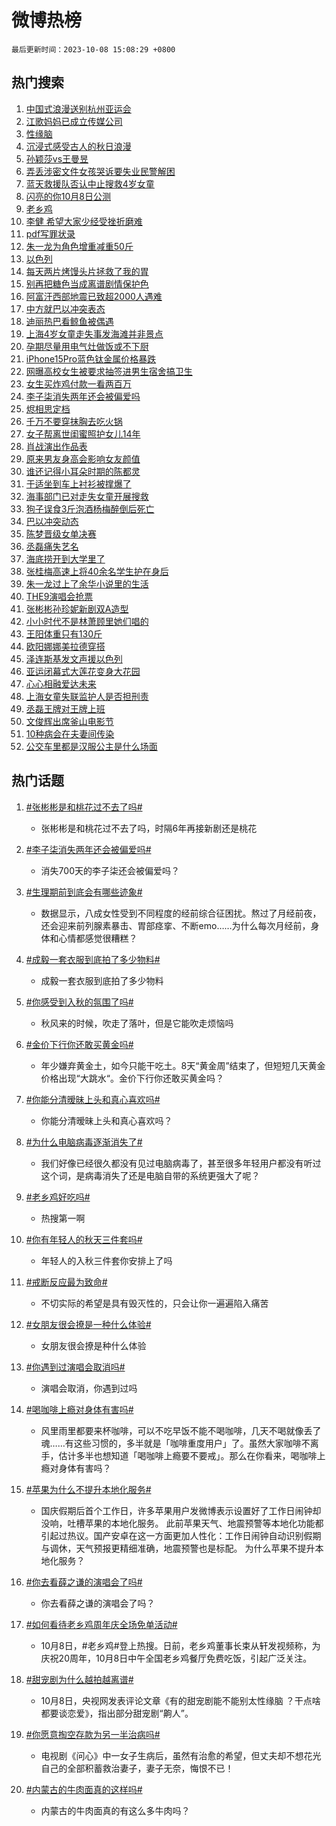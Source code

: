 # 微博热榜

`最后更新时间：2023-10-08 15:08:29 +0800`

## 热门搜索

1. [中国式浪漫送别杭州亚运会](https://m.weibo.cn/search?containerid=100103type%3D1%26t%3D10%26q%3D%23%E4%B8%AD%E5%9B%BD%E5%BC%8F%E6%B5%AA%E6%BC%AB%E9%80%81%E5%88%AB%E6%9D%AD%E5%B7%9E%E4%BA%9A%E8%BF%90%E4%BC%9A%23&stream_entry_id=51&isnewpage=1&extparam=seat%3D1%26stream_entry_id%3D51%26pos%3D0%26c_type%3D51%26q%3D%2523%25E4%25B8%25AD%25E5%259B%25BD%25E5%25BC%258F%25E6%25B5%25AA%25E6%25BC%25AB%25E9%2580%2581%25E5%2588%25AB%25E6%259D%25AD%25E5%25B7%259E%25E4%25BA%259A%25E8%25BF%2590%25E4%25BC%259A%2523%26dgr%3D0%26cate%3D10103%26filter_type%3Drealtimehot%26display_time%3D1696748908%26pre_seqid%3D169674890805802721147)
1. [江歌妈妈已成立传媒公司](https://m.weibo.cn/search?containerid=100103type%3D1%26t%3D10%26q%3D%23%E6%B1%9F%E6%AD%8C%E5%A6%88%E5%A6%88%E5%B7%B2%E6%88%90%E7%AB%8B%E4%BC%A0%E5%AA%92%E5%85%AC%E5%8F%B8%23&stream_entry_id=31&isnewpage=1&extparam=seat%3D1%26stream_entry_id%3D31%26pos%3D0%26c_type%3D31%26flag%3D2%26cate%3D5001%26dgr%3D0%26realpos%3D1%26filter_type%3Drealtimehot%26band_rank%3D1%26q%3D%2523%25E6%25B1%259F%25E6%25AD%258C%25E5%25A6%2588%25E5%25A6%2588%25E5%25B7%25B2%25E6%2588%2590%25E7%25AB%258B%25E4%25BC%25A0%25E5%25AA%2592%25E5%2585%25AC%25E5%258F%25B8%2523%26lcate%3D5001%26display_time%3D1696748908%26pre_seqid%3D169674890805802721147)
1. [性缘脑](https://m.weibo.cn/search?containerid=100103type%3D1%26t%3D10%26q%3D%E6%80%A7%E7%BC%98%E8%84%91&stream_entry_id=31&isnewpage=1&extparam=seat%3D1%26stream_entry_id%3D31%26pos%3D1%26c_type%3D31%26flag%3D2%26cate%3D5001%26dgr%3D0%26realpos%3D2%26filter_type%3Drealtimehot%26band_rank%3D2%26q%3D%25E6%2580%25A7%25E7%25BC%2598%25E8%2584%2591%26lcate%3D5001%26display_time%3D1696748908%26pre_seqid%3D169674890805802721147)
1. [沉浸式感受古人的秋日浪漫](https://m.weibo.cn/search?containerid=100103type%3D1%26t%3D10%26q%3D%23%E6%B2%89%E6%B5%B8%E5%BC%8F%E6%84%9F%E5%8F%97%E5%8F%A4%E4%BA%BA%E7%9A%84%E7%A7%8B%E6%97%A5%E6%B5%AA%E6%BC%AB%23&stream_entry_id=31&isnewpage=1&extparam=seat%3D1%26stream_entry_id%3D31%26pos%3D2%26c_type%3D31%26flag%3D0%26cate%3D5001%26dgr%3D0%26realpos%3D3%26filter_type%3Drealtimehot%26band_rank%3D3%26q%3D%2523%25E6%25B2%2589%25E6%25B5%25B8%25E5%25BC%258F%25E6%2584%259F%25E5%258F%2597%25E5%258F%25A4%25E4%25BA%25BA%25E7%259A%2584%25E7%25A7%258B%25E6%2597%25A5%25E6%25B5%25AA%25E6%25BC%25AB%2523%26lcate%3D5001%26display_time%3D1696748908%26pre_seqid%3D169674890805802721147)
1. [孙颖莎vs王曼昱](https://m.weibo.cn/search?containerid=100103type%3D1%26t%3D10%26q%3D%E5%AD%99%E9%A2%96%E8%8E%8Evs%E7%8E%8B%E6%9B%BC%E6%98%B1&stream_entry_id=31&isnewpage=1&extparam=seat%3D1%26stream_entry_id%3D31%26pos%3D3%26c_type%3D31%26flag%3D1%26cate%3D5001%26dgr%3D0%26realpos%3D4%26filter_type%3Drealtimehot%26band_rank%3D4%26q%3D%25E5%25AD%2599%25E9%25A2%2596%25E8%258E%258Evs%25E7%258E%258B%25E6%259B%25BC%25E6%2598%25B1%26lcate%3D5001%26display_time%3D1696748908%26pre_seqid%3D169674890805802721147)
1. [弄丢涉密文件女孩哭诉要失业民警解困](https://m.weibo.cn/search?containerid=100103type%3D1%26t%3D10%26q%3D%23%E5%BC%84%E4%B8%A2%E6%B6%89%E5%AF%86%E6%96%87%E4%BB%B6%E5%A5%B3%E5%AD%A9%E5%93%AD%E8%AF%89%E8%A6%81%E5%A4%B1%E4%B8%9A%E6%B0%91%E8%AD%A6%E8%A7%A3%E5%9B%B0%23&stream_entry_id=31&isnewpage=1&extparam=seat%3D1%26stream_entry_id%3D31%26pos%3D4%26c_type%3D31%26flag%3D32768%26cate%3D5001%26dgr%3D0%26realpos%3D5%26filter_type%3Drealtimehot%26band_rank%3D5%26q%3D%2523%25E5%25BC%2584%25E4%25B8%25A2%25E6%25B6%2589%25E5%25AF%2586%25E6%2596%2587%25E4%25BB%25B6%25E5%25A5%25B3%25E5%25AD%25A9%25E5%2593%25AD%25E8%25AF%2589%25E8%25A6%2581%25E5%25A4%25B1%25E4%25B8%259A%25E6%25B0%2591%25E8%25AD%25A6%25E8%25A7%25A3%25E5%259B%25B0%2523%26lcate%3D5001%26display_time%3D1696748908%26pre_seqid%3D169674890805802721147)
1. [蓝天救援队否认中止搜救4岁女童](https://m.weibo.cn/search?containerid=100103type%3D1%26t%3D10%26q%3D%23%E8%93%9D%E5%A4%A9%E6%95%91%E6%8F%B4%E9%98%9F%E5%90%A6%E8%AE%A4%E4%B8%AD%E6%AD%A2%E6%90%9C%E6%95%914%E5%B2%81%E5%A5%B3%E7%AB%A5%23&stream_entry_id=31&isnewpage=1&extparam=seat%3D1%26stream_entry_id%3D31%26pos%3D5%26c_type%3D31%26flag%3D2%26cate%3D5001%26dgr%3D0%26realpos%3D6%26filter_type%3Drealtimehot%26band_rank%3D6%26q%3D%2523%25E8%2593%259D%25E5%25A4%25A9%25E6%2595%2591%25E6%258F%25B4%25E9%2598%259F%25E5%2590%25A6%25E8%25AE%25A4%25E4%25B8%25AD%25E6%25AD%25A2%25E6%2590%259C%25E6%2595%25914%25E5%25B2%2581%25E5%25A5%25B3%25E7%25AB%25A5%2523%26lcate%3D5001%26display_time%3D1696748908%26pre_seqid%3D169674890805802721147)
1. [闪亮的你10月8日公测](https://m.weibo.cn/search?containerid=100103type%3D1%26t%3D10%26q%3D%23%E9%97%AA%E4%BA%AE%E7%9A%84%E4%BD%A010%E6%9C%888%E6%97%A5%E5%85%AC%E6%B5%8B%23&stream_entry_id=31&isnewpage=1&extparam=seat%3D1%26stream_entry_id%3D31%26pos%3D6%26c_type%3D31%26band_rank%3D7%26cate%3D5001%26dgr%3D0%26filter_type%3Drealtimehot%26adid%3D206388%26is_ad_pos%3D1%26q%3D%2523%25E9%2597%25AA%25E4%25BA%25AE%25E7%259A%2584%25E4%25BD%25A010%25E6%259C%25888%25E6%2597%25A5%25E5%2585%25AC%25E6%25B5%258B%2523%26topic_ad%3D1%26lcate%3D5001%26display_time%3D1696748908%26pre_seqid%3D169674890805802721147)
1. [老乡鸡](https://m.weibo.cn/search?containerid=100103type%3D1%26t%3D10%26q%3D%23%E8%80%81%E4%B9%A1%E9%B8%A1%23&stream_entry_id=31&isnewpage=1&extparam=seat%3D1%26stream_entry_id%3D31%26pos%3D7%26c_type%3D31%26flag%3D16%26cate%3D5001%26dgr%3D0%26realpos%3D7%26filter_type%3Drealtimehot%26band_rank%3D7%26q%3D%2523%25E8%2580%2581%25E4%25B9%25A1%25E9%25B8%25A1%2523%26lcate%3D5001%26display_time%3D1696748908%26pre_seqid%3D169674890805802721147)
1. [李健 希望大家少经受挫折磨难](https://m.weibo.cn/search?containerid=100103type%3D1%26t%3D10%26q%3D%E6%9D%8E%E5%81%A5+%E5%B8%8C%E6%9C%9B%E5%A4%A7%E5%AE%B6%E5%B0%91%E7%BB%8F%E5%8F%97%E6%8C%AB%E6%8A%98%E7%A3%A8%E9%9A%BE&stream_entry_id=31&isnewpage=1&extparam=seat%3D1%26stream_entry_id%3D31%26pos%3D8%26c_type%3D31%26flag%3D1%26cate%3D5001%26dgr%3D0%26realpos%3D8%26filter_type%3Drealtimehot%26band_rank%3D8%26q%3D%25E6%259D%258E%25E5%2581%25A5%2520%25E5%25B8%258C%25E6%259C%259B%25E5%25A4%25A7%25E5%25AE%25B6%25E5%25B0%2591%25E7%25BB%258F%25E5%258F%2597%25E6%258C%25AB%25E6%258A%2598%25E7%25A3%25A8%25E9%259A%25BE%26lcate%3D5001%26display_time%3D1696748908%26pre_seqid%3D169674890805802721147)
1. [pdf写罪状录](https://m.weibo.cn/search?containerid=100103type%3D1%26t%3D10%26q%3Dpdf%E5%86%99%E7%BD%AA%E7%8A%B6%E5%BD%95&stream_entry_id=31&isnewpage=1&extparam=seat%3D1%26stream_entry_id%3D31%26pos%3D9%26c_type%3D31%26flag%3D1%26cate%3D5001%26dgr%3D0%26realpos%3D9%26filter_type%3Drealtimehot%26band_rank%3D9%26q%3Dpdf%25E5%2586%2599%25E7%25BD%25AA%25E7%258A%25B6%25E5%25BD%2595%26lcate%3D5001%26display_time%3D1696748908%26pre_seqid%3D169674890805802721147)
1. [朱一龙为角色增重减重50斤](https://m.weibo.cn/search?containerid=100103type%3D1%26t%3D10%26q%3D%23%E6%9C%B1%E4%B8%80%E9%BE%99%E4%B8%BA%E8%A7%92%E8%89%B2%E5%A2%9E%E9%87%8D%E5%87%8F%E9%87%8D50%E6%96%A4%23&stream_entry_id=31&isnewpage=1&extparam=seat%3D1%26stream_entry_id%3D31%26pos%3D10%26c_type%3D31%26flag%3D16%26cate%3D5001%26dgr%3D0%26realpos%3D10%26filter_type%3Drealtimehot%26band_rank%3D10%26q%3D%2523%25E6%259C%25B1%25E4%25B8%2580%25E9%25BE%2599%25E4%25B8%25BA%25E8%25A7%2592%25E8%2589%25B2%25E5%25A2%259E%25E9%2587%258D%25E5%2587%258F%25E9%2587%258D50%25E6%2596%25A4%2523%26lcate%3D5001%26display_time%3D1696748908%26pre_seqid%3D169674890805802721147)
1. [以色列](https://m.weibo.cn/search?containerid=100103type%3D1%26t%3D10%26q%3D%E4%BB%A5%E8%89%B2%E5%88%97&stream_entry_id=31&isnewpage=1&extparam=seat%3D1%26stream_entry_id%3D31%26pos%3D11%26c_type%3D31%26flag%3D0%26cate%3D5001%26dgr%3D0%26realpos%3D11%26filter_type%3Drealtimehot%26band_rank%3D11%26q%3D%25E4%25BB%25A5%25E8%2589%25B2%25E5%2588%2597%26lcate%3D5001%26display_time%3D1696748908%26pre_seqid%3D169674890805802721147)
1. [每天两片烤馒头片拯救了我的胃](https://m.weibo.cn/search?containerid=100103type%3D1%26t%3D10%26q%3D%23%E6%AF%8F%E5%A4%A9%E4%B8%A4%E7%89%87%E7%83%A4%E9%A6%92%E5%A4%B4%E7%89%87%E6%8B%AF%E6%95%91%E4%BA%86%E6%88%91%E7%9A%84%E8%83%83%23&stream_entry_id=31&isnewpage=1&extparam=seat%3D1%26stream_entry_id%3D31%26pos%3D12%26c_type%3D31%26flag%3D1%26cate%3D5001%26dgr%3D0%26realpos%3D12%26filter_type%3Drealtimehot%26band_rank%3D12%26q%3D%2523%25E6%25AF%258F%25E5%25A4%25A9%25E4%25B8%25A4%25E7%2589%2587%25E7%2583%25A4%25E9%25A6%2592%25E5%25A4%25B4%25E7%2589%2587%25E6%258B%25AF%25E6%2595%2591%25E4%25BA%2586%25E6%2588%2591%25E7%259A%2584%25E8%2583%2583%2523%26lcate%3D5001%26display_time%3D1696748908%26pre_seqid%3D169674890805802721147)
1. [别再把糖色当成离谱剧情保护色](https://m.weibo.cn/search?containerid=100103type%3D1%26t%3D10%26q%3D%23%E5%88%AB%E5%86%8D%E6%8A%8A%E7%B3%96%E8%89%B2%E5%BD%93%E6%88%90%E7%A6%BB%E8%B0%B1%E5%89%A7%E6%83%85%E4%BF%9D%E6%8A%A4%E8%89%B2%23&stream_entry_id=31&isnewpage=1&extparam=seat%3D1%26stream_entry_id%3D31%26pos%3D13%26c_type%3D31%26flag%3D2%26cate%3D5001%26dgr%3D0%26realpos%3D13%26filter_type%3Drealtimehot%26band_rank%3D13%26q%3D%2523%25E5%2588%25AB%25E5%2586%258D%25E6%258A%258A%25E7%25B3%2596%25E8%2589%25B2%25E5%25BD%2593%25E6%2588%2590%25E7%25A6%25BB%25E8%25B0%25B1%25E5%2589%25A7%25E6%2583%2585%25E4%25BF%259D%25E6%258A%25A4%25E8%2589%25B2%2523%26lcate%3D5001%26display_time%3D1696748908%26pre_seqid%3D169674890805802721147)
1. [阿富汗西部地震已致超2000人遇难](https://m.weibo.cn/search?containerid=100103type%3D1%26t%3D10%26q%3D%23%E9%98%BF%E5%AF%8C%E6%B1%97%E8%A5%BF%E9%83%A8%E5%9C%B0%E9%9C%87%E5%B7%B2%E8%87%B4%E8%B6%852000%E4%BA%BA%E9%81%87%E9%9A%BE%23&stream_entry_id=31&isnewpage=1&extparam=seat%3D1%26stream_entry_id%3D31%26pos%3D14%26c_type%3D31%26flag%3D1%26cate%3D5001%26dgr%3D0%26realpos%3D14%26filter_type%3Drealtimehot%26band_rank%3D14%26q%3D%2523%25E9%2598%25BF%25E5%25AF%258C%25E6%25B1%2597%25E8%25A5%25BF%25E9%2583%25A8%25E5%259C%25B0%25E9%259C%2587%25E5%25B7%25B2%25E8%2587%25B4%25E8%25B6%25852000%25E4%25BA%25BA%25E9%2581%2587%25E9%259A%25BE%2523%26lcate%3D5001%26display_time%3D1696748908%26pre_seqid%3D169674890805802721147)
1. [中方就巴以冲突表态](https://m.weibo.cn/search?containerid=100103type%3D1%26t%3D10%26q%3D%23%E4%B8%AD%E6%96%B9%E5%B0%B1%E5%B7%B4%E4%BB%A5%E5%86%B2%E7%AA%81%E8%A1%A8%E6%80%81%23&stream_entry_id=31&isnewpage=1&extparam=seat%3D1%26stream_entry_id%3D31%26pos%3D15%26c_type%3D31%26flag%3D0%26cate%3D5001%26dgr%3D0%26realpos%3D15%26filter_type%3Drealtimehot%26band_rank%3D15%26q%3D%2523%25E4%25B8%25AD%25E6%2596%25B9%25E5%25B0%25B1%25E5%25B7%25B4%25E4%25BB%25A5%25E5%2586%25B2%25E7%25AA%2581%25E8%25A1%25A8%25E6%2580%2581%2523%26lcate%3D5001%26display_time%3D1696748908%26pre_seqid%3D169674890805802721147)
1. [迪丽热巴看鲸鱼被偶遇](https://m.weibo.cn/search?containerid=100103type%3D1%26t%3D10%26q%3D%23%E8%BF%AA%E4%B8%BD%E7%83%AD%E5%B7%B4%E7%9C%8B%E9%B2%B8%E9%B1%BC%E8%A2%AB%E5%81%B6%E9%81%87%23&stream_entry_id=31&isnewpage=1&extparam=seat%3D1%26stream_entry_id%3D31%26pos%3D16%26c_type%3D31%26flag%3D1%26cate%3D5001%26dgr%3D0%26realpos%3D16%26filter_type%3Drealtimehot%26band_rank%3D16%26q%3D%2523%25E8%25BF%25AA%25E4%25B8%25BD%25E7%2583%25AD%25E5%25B7%25B4%25E7%259C%258B%25E9%25B2%25B8%25E9%25B1%25BC%25E8%25A2%25AB%25E5%2581%25B6%25E9%2581%2587%2523%26lcate%3D5001%26display_time%3D1696748908%26pre_seqid%3D169674890805802721147)
1. [上海4岁女童走失事发海滩并非景点](https://m.weibo.cn/search?containerid=100103type%3D1%26t%3D10%26q%3D%23%E4%B8%8A%E6%B5%B74%E5%B2%81%E5%A5%B3%E7%AB%A5%E8%B5%B0%E5%A4%B1%E4%BA%8B%E5%8F%91%E6%B5%B7%E6%BB%A9%E5%B9%B6%E9%9D%9E%E6%99%AF%E7%82%B9%23&stream_entry_id=31&isnewpage=1&extparam=seat%3D1%26stream_entry_id%3D31%26pos%3D17%26c_type%3D31%26flag%3D1%26cate%3D5001%26dgr%3D0%26realpos%3D17%26filter_type%3Drealtimehot%26band_rank%3D17%26q%3D%2523%25E4%25B8%258A%25E6%25B5%25B74%25E5%25B2%2581%25E5%25A5%25B3%25E7%25AB%25A5%25E8%25B5%25B0%25E5%25A4%25B1%25E4%25BA%258B%25E5%258F%2591%25E6%25B5%25B7%25E6%25BB%25A9%25E5%25B9%25B6%25E9%259D%259E%25E6%2599%25AF%25E7%2582%25B9%2523%26lcate%3D5001%26display_time%3D1696748908%26pre_seqid%3D169674890805802721147)
1. [孕期尽量用电气灶做饭或不下厨](https://m.weibo.cn/search?containerid=100103type%3D1%26t%3D10%26q%3D%23%E5%AD%95%E6%9C%9F%E5%B0%BD%E9%87%8F%E7%94%A8%E7%94%B5%E6%B0%94%E7%81%B6%E5%81%9A%E9%A5%AD%E6%88%96%E4%B8%8D%E4%B8%8B%E5%8E%A8%23&stream_entry_id=31&isnewpage=1&extparam=seat%3D1%26stream_entry_id%3D31%26pos%3D18%26c_type%3D31%26flag%3D0%26cate%3D5001%26dgr%3D0%26realpos%3D18%26filter_type%3Drealtimehot%26band_rank%3D18%26q%3D%2523%25E5%25AD%2595%25E6%259C%259F%25E5%25B0%25BD%25E9%2587%258F%25E7%2594%25A8%25E7%2594%25B5%25E6%25B0%2594%25E7%2581%25B6%25E5%2581%259A%25E9%25A5%25AD%25E6%2588%2596%25E4%25B8%258D%25E4%25B8%258B%25E5%258E%25A8%2523%26lcate%3D5001%26display_time%3D1696748908%26pre_seqid%3D169674890805802721147)
1. [iPhone15Pro蓝色钛金属价格暴跌](https://m.weibo.cn/search?containerid=100103type%3D1%26t%3D10%26q%3D%23iPhone15Pro%E8%93%9D%E8%89%B2%E9%92%9B%E9%87%91%E5%B1%9E%E4%BB%B7%E6%A0%BC%E6%9A%B4%E8%B7%8C%23&stream_entry_id=31&isnewpage=1&extparam=seat%3D1%26stream_entry_id%3D31%26pos%3D19%26c_type%3D31%26flag%3D0%26cate%3D5001%26dgr%3D0%26realpos%3D19%26filter_type%3Drealtimehot%26band_rank%3D19%26q%3D%2523iPhone15Pro%25E8%2593%259D%25E8%2589%25B2%25E9%2592%259B%25E9%2587%2591%25E5%25B1%259E%25E4%25BB%25B7%25E6%25A0%25BC%25E6%259A%25B4%25E8%25B7%258C%2523%26lcate%3D5001%26display_time%3D1696748908%26pre_seqid%3D169674890805802721147)
1. [网曝高校女生被要求抽签进男生宿舍搞卫生](https://m.weibo.cn/search?containerid=100103type%3D1%26t%3D10%26q%3D%23%E7%BD%91%E6%9B%9D%E9%AB%98%E6%A0%A1%E5%A5%B3%E7%94%9F%E8%A2%AB%E8%A6%81%E6%B1%82%E6%8A%BD%E7%AD%BE%E8%BF%9B%E7%94%B7%E7%94%9F%E5%AE%BF%E8%88%8D%E6%90%9E%E5%8D%AB%E7%94%9F%23&stream_entry_id=31&isnewpage=1&extparam=seat%3D1%26stream_entry_id%3D31%26pos%3D20%26c_type%3D31%26flag%3D2%26cate%3D5001%26dgr%3D0%26realpos%3D20%26filter_type%3Drealtimehot%26band_rank%3D20%26q%3D%2523%25E7%25BD%2591%25E6%259B%259D%25E9%25AB%2598%25E6%25A0%25A1%25E5%25A5%25B3%25E7%2594%259F%25E8%25A2%25AB%25E8%25A6%2581%25E6%25B1%2582%25E6%258A%25BD%25E7%25AD%25BE%25E8%25BF%259B%25E7%2594%25B7%25E7%2594%259F%25E5%25AE%25BF%25E8%2588%258D%25E6%2590%259E%25E5%258D%25AB%25E7%2594%259F%2523%26lcate%3D5001%26display_time%3D1696748908%26pre_seqid%3D169674890805802721147)
1. [女生买炸鸡付款一看两百万](https://m.weibo.cn/search?containerid=100103type%3D1%26t%3D10%26q%3D%23%E5%A5%B3%E7%94%9F%E4%B9%B0%E7%82%B8%E9%B8%A1%E4%BB%98%E6%AC%BE%E4%B8%80%E7%9C%8B%E4%B8%A4%E7%99%BE%E4%B8%87%23&stream_entry_id=31&isnewpage=1&extparam=seat%3D1%26stream_entry_id%3D31%26pos%3D21%26c_type%3D31%26flag%3D1%26cate%3D5001%26dgr%3D0%26realpos%3D21%26filter_type%3Drealtimehot%26band_rank%3D21%26q%3D%2523%25E5%25A5%25B3%25E7%2594%259F%25E4%25B9%25B0%25E7%2582%25B8%25E9%25B8%25A1%25E4%25BB%2598%25E6%25AC%25BE%25E4%25B8%2580%25E7%259C%258B%25E4%25B8%25A4%25E7%2599%25BE%25E4%25B8%2587%2523%26lcate%3D5001%26display_time%3D1696748908%26pre_seqid%3D169674890805802721147)
1. [李子柒消失两年还会被偏爱吗](https://m.weibo.cn/search?containerid=100103type%3D1%26t%3D10%26q%3D%23%E6%9D%8E%E5%AD%90%E6%9F%92%E6%B6%88%E5%A4%B1%E4%B8%A4%E5%B9%B4%E8%BF%98%E4%BC%9A%E8%A2%AB%E5%81%8F%E7%88%B1%E5%90%97%23&stream_entry_id=31&isnewpage=1&extparam=seat%3D1%26stream_entry_id%3D31%26pos%3D22%26c_type%3D31%26flag%3D1%26cate%3D5001%26dgr%3D0%26realpos%3D22%26filter_type%3Drealtimehot%26band_rank%3D22%26q%3D%2523%25E6%259D%258E%25E5%25AD%2590%25E6%259F%2592%25E6%25B6%2588%25E5%25A4%25B1%25E4%25B8%25A4%25E5%25B9%25B4%25E8%25BF%2598%25E4%25BC%259A%25E8%25A2%25AB%25E5%2581%258F%25E7%2588%25B1%25E5%2590%2597%2523%26lcate%3D5001%26display_time%3D1696748908%26pre_seqid%3D169674890805802721147)
1. [烬相思定档](https://m.weibo.cn/search?containerid=100103type%3D1%26t%3D10%26q%3D%23%E7%83%AC%E7%9B%B8%E6%80%9D%E5%AE%9A%E6%A1%A3%23&stream_entry_id=31&isnewpage=1&extparam=seat%3D1%26stream_entry_id%3D31%26pos%3D23%26c_type%3D31%26flag%3D0%26cate%3D5001%26dgr%3D0%26realpos%3D23%26filter_type%3Drealtimehot%26band_rank%3D23%26q%3D%2523%25E7%2583%25AC%25E7%259B%25B8%25E6%2580%259D%25E5%25AE%259A%25E6%25A1%25A3%2523%26lcate%3D5001%26display_time%3D1696748908%26pre_seqid%3D169674890805802721147)
1. [千万不要穿抹胸去吃火锅](https://m.weibo.cn/search?containerid=100103type%3D1%26t%3D10%26q%3D%23%E5%8D%83%E4%B8%87%E4%B8%8D%E8%A6%81%E7%A9%BF%E6%8A%B9%E8%83%B8%E5%8E%BB%E5%90%83%E7%81%AB%E9%94%85%23&stream_entry_id=31&isnewpage=1&extparam=seat%3D1%26stream_entry_id%3D31%26pos%3D24%26c_type%3D31%26flag%3D0%26cate%3D5001%26dgr%3D0%26realpos%3D24%26filter_type%3Drealtimehot%26band_rank%3D24%26q%3D%2523%25E5%258D%2583%25E4%25B8%2587%25E4%25B8%258D%25E8%25A6%2581%25E7%25A9%25BF%25E6%258A%25B9%25E8%2583%25B8%25E5%258E%25BB%25E5%2590%2583%25E7%2581%25AB%25E9%2594%2585%2523%26lcate%3D5001%26display_time%3D1696748908%26pre_seqid%3D169674890805802721147)
1. [女子帮离世闺蜜照护女儿14年](https://m.weibo.cn/search?containerid=100103type%3D1%26t%3D10%26q%3D%23%E5%A5%B3%E5%AD%90%E5%B8%AE%E7%A6%BB%E4%B8%96%E9%97%BA%E8%9C%9C%E7%85%A7%E6%8A%A4%E5%A5%B3%E5%84%BF14%E5%B9%B4%23&stream_entry_id=31&isnewpage=1&extparam=seat%3D1%26stream_entry_id%3D31%26pos%3D25%26c_type%3D31%26flag%3D32768%26cate%3D5001%26dgr%3D0%26realpos%3D25%26filter_type%3Drealtimehot%26band_rank%3D25%26q%3D%2523%25E5%25A5%25B3%25E5%25AD%2590%25E5%25B8%25AE%25E7%25A6%25BB%25E4%25B8%2596%25E9%2597%25BA%25E8%259C%259C%25E7%2585%25A7%25E6%258A%25A4%25E5%25A5%25B3%25E5%2584%25BF14%25E5%25B9%25B4%2523%26lcate%3D5001%26display_time%3D1696748908%26pre_seqid%3D169674890805802721147)
1. [肖战演出作品表](https://m.weibo.cn/search?containerid=100103type%3D1%26t%3D10%26q%3D%23%E8%82%96%E6%88%98%E6%BC%94%E5%87%BA%E4%BD%9C%E5%93%81%E8%A1%A8%23&stream_entry_id=31&isnewpage=1&extparam=seat%3D1%26stream_entry_id%3D31%26pos%3D26%26c_type%3D31%26flag%3D1%26cate%3D5001%26dgr%3D0%26realpos%3D26%26filter_type%3Drealtimehot%26band_rank%3D26%26q%3D%2523%25E8%2582%2596%25E6%2588%2598%25E6%25BC%2594%25E5%2587%25BA%25E4%25BD%259C%25E5%2593%2581%25E8%25A1%25A8%2523%26lcate%3D5001%26display_time%3D1696748908%26pre_seqid%3D169674890805802721147)
1. [原来男友身高会影响女友颜值](https://m.weibo.cn/search?containerid=100103type%3D1%26t%3D10%26q%3D%23%E5%8E%9F%E6%9D%A5%E7%94%B7%E5%8F%8B%E8%BA%AB%E9%AB%98%E4%BC%9A%E5%BD%B1%E5%93%8D%E5%A5%B3%E5%8F%8B%E9%A2%9C%E5%80%BC%23&stream_entry_id=31&isnewpage=1&extparam=seat%3D1%26stream_entry_id%3D31%26pos%3D27%26c_type%3D31%26flag%3D1%26cate%3D5001%26dgr%3D0%26realpos%3D27%26filter_type%3Drealtimehot%26band_rank%3D27%26q%3D%2523%25E5%258E%259F%25E6%259D%25A5%25E7%2594%25B7%25E5%258F%258B%25E8%25BA%25AB%25E9%25AB%2598%25E4%25BC%259A%25E5%25BD%25B1%25E5%2593%258D%25E5%25A5%25B3%25E5%258F%258B%25E9%25A2%259C%25E5%2580%25BC%2523%26lcate%3D5001%26display_time%3D1696748908%26pre_seqid%3D169674890805802721147)
1. [谁还记得小耳朵时期的陈都灵](https://m.weibo.cn/search?containerid=100103type%3D1%26t%3D10%26q%3D%23%E8%B0%81%E8%BF%98%E8%AE%B0%E5%BE%97%E5%B0%8F%E8%80%B3%E6%9C%B5%E6%97%B6%E6%9C%9F%E7%9A%84%E9%99%88%E9%83%BD%E7%81%B5%23&stream_entry_id=31&isnewpage=1&extparam=seat%3D1%26stream_entry_id%3D31%26pos%3D28%26c_type%3D31%26flag%3D1%26cate%3D5001%26dgr%3D0%26realpos%3D28%26filter_type%3Drealtimehot%26band_rank%3D28%26q%3D%2523%25E8%25B0%2581%25E8%25BF%2598%25E8%25AE%25B0%25E5%25BE%2597%25E5%25B0%258F%25E8%2580%25B3%25E6%259C%25B5%25E6%2597%25B6%25E6%259C%259F%25E7%259A%2584%25E9%2599%2588%25E9%2583%25BD%25E7%2581%25B5%2523%26lcate%3D5001%26display_time%3D1696748908%26pre_seqid%3D169674890805802721147)
1. [于适坐到车上衬衫被撑爆了](https://m.weibo.cn/search?containerid=100103type%3D1%26t%3D10%26q%3D%E4%BA%8E%E9%80%82%E5%9D%90%E5%88%B0%E8%BD%A6%E4%B8%8A%E8%A1%AC%E8%A1%AB%E8%A2%AB%E6%92%91%E7%88%86%E4%BA%86&stream_entry_id=31&isnewpage=1&extparam=seat%3D1%26stream_entry_id%3D31%26pos%3D29%26c_type%3D31%26flag%3D0%26cate%3D5001%26dgr%3D0%26realpos%3D29%26filter_type%3Drealtimehot%26band_rank%3D29%26q%3D%25E4%25BA%258E%25E9%2580%2582%25E5%259D%2590%25E5%2588%25B0%25E8%25BD%25A6%25E4%25B8%258A%25E8%25A1%25AC%25E8%25A1%25AB%25E8%25A2%25AB%25E6%2592%2591%25E7%2588%2586%25E4%25BA%2586%26lcate%3D5001%26display_time%3D1696748908%26pre_seqid%3D169674890805802721147)
1. [海事部门已对走失女童开展搜救](https://m.weibo.cn/search?containerid=100103type%3D1%26t%3D10%26q%3D%23%E6%B5%B7%E4%BA%8B%E9%83%A8%E9%97%A8%E5%B7%B2%E5%AF%B9%E8%B5%B0%E5%A4%B1%E5%A5%B3%E7%AB%A5%E5%BC%80%E5%B1%95%E6%90%9C%E6%95%91%23&stream_entry_id=31&isnewpage=1&extparam=seat%3D1%26stream_entry_id%3D31%26pos%3D30%26c_type%3D31%26flag%3D1%26cate%3D5001%26dgr%3D0%26realpos%3D30%26filter_type%3Drealtimehot%26band_rank%3D30%26q%3D%2523%25E6%25B5%25B7%25E4%25BA%258B%25E9%2583%25A8%25E9%2597%25A8%25E5%25B7%25B2%25E5%25AF%25B9%25E8%25B5%25B0%25E5%25A4%25B1%25E5%25A5%25B3%25E7%25AB%25A5%25E5%25BC%2580%25E5%25B1%2595%25E6%2590%259C%25E6%2595%2591%2523%26lcate%3D5001%26display_time%3D1696748908%26pre_seqid%3D169674890805802721147)
1. [狗子误食3斤泡酒杨梅醉倒后死亡](https://m.weibo.cn/search?containerid=100103type%3D1%26t%3D10%26q%3D%23%E7%8B%97%E5%AD%90%E8%AF%AF%E9%A3%9F3%E6%96%A4%E6%B3%A1%E9%85%92%E6%9D%A8%E6%A2%85%E9%86%89%E5%80%92%E5%90%8E%E6%AD%BB%E4%BA%A1%23&stream_entry_id=31&isnewpage=1&extparam=seat%3D1%26stream_entry_id%3D31%26pos%3D31%26c_type%3D31%26flag%3D0%26cate%3D5001%26dgr%3D0%26realpos%3D31%26filter_type%3Drealtimehot%26band_rank%3D31%26q%3D%2523%25E7%258B%2597%25E5%25AD%2590%25E8%25AF%25AF%25E9%25A3%259F3%25E6%2596%25A4%25E6%25B3%25A1%25E9%2585%2592%25E6%259D%25A8%25E6%25A2%2585%25E9%2586%2589%25E5%2580%2592%25E5%2590%258E%25E6%25AD%25BB%25E4%25BA%25A1%2523%26lcate%3D5001%26display_time%3D1696748908%26pre_seqid%3D169674890805802721147)
1. [巴以冲突动态](https://m.weibo.cn/search?containerid=100103type%3D1%26t%3D10%26q%3D%23%E5%B7%B4%E4%BB%A5%E5%86%B2%E7%AA%81%E5%8A%A8%E6%80%81%23&stream_entry_id=31&isnewpage=1&extparam=seat%3D1%26stream_entry_id%3D31%26pos%3D32%26c_type%3D31%26flag%3D1%26cate%3D5001%26dgr%3D0%26realpos%3D32%26filter_type%3Drealtimehot%26band_rank%3D32%26q%3D%2523%25E5%25B7%25B4%25E4%25BB%25A5%25E5%2586%25B2%25E7%25AA%2581%25E5%258A%25A8%25E6%2580%2581%2523%26lcate%3D5001%26display_time%3D1696748908%26pre_seqid%3D169674890805802721147)
1. [陈梦晋级女单决赛](https://m.weibo.cn/search?containerid=100103type%3D1%26t%3D10%26q%3D%23%E9%99%88%E6%A2%A6%E6%99%8B%E7%BA%A7%E5%A5%B3%E5%8D%95%E5%86%B3%E8%B5%9B%23&stream_entry_id=31&isnewpage=1&extparam=seat%3D1%26stream_entry_id%3D31%26pos%3D33%26c_type%3D31%26flag%3D1%26cate%3D5001%26dgr%3D0%26realpos%3D33%26filter_type%3Drealtimehot%26band_rank%3D33%26q%3D%2523%25E9%2599%2588%25E6%25A2%25A6%25E6%2599%258B%25E7%25BA%25A7%25E5%25A5%25B3%25E5%258D%2595%25E5%2586%25B3%25E8%25B5%259B%2523%26lcate%3D5001%26display_time%3D1696748908%26pre_seqid%3D169674890805802721147)
1. [丞磊痛失艺名](https://m.weibo.cn/search?containerid=100103type%3D1%26t%3D10%26q%3D%23%E4%B8%9E%E7%A3%8A%E7%97%9B%E5%A4%B1%E8%89%BA%E5%90%8D%23&stream_entry_id=31&isnewpage=1&extparam=seat%3D1%26stream_entry_id%3D31%26pos%3D34%26c_type%3D31%26flag%3D1%26cate%3D5001%26dgr%3D0%26realpos%3D34%26filter_type%3Drealtimehot%26band_rank%3D34%26q%3D%2523%25E4%25B8%259E%25E7%25A3%258A%25E7%2597%259B%25E5%25A4%25B1%25E8%2589%25BA%25E5%2590%258D%2523%26lcate%3D5001%26display_time%3D1696748908%26pre_seqid%3D169674890805802721147)
1. [海底捞开到大学里了](https://m.weibo.cn/search?containerid=100103type%3D1%26t%3D10%26q%3D%23%E6%B5%B7%E5%BA%95%E6%8D%9E%E5%BC%80%E5%88%B0%E5%A4%A7%E5%AD%A6%E9%87%8C%E4%BA%86%23&stream_entry_id=31&isnewpage=1&extparam=seat%3D1%26stream_entry_id%3D31%26pos%3D35%26c_type%3D31%26flag%3D0%26cate%3D5001%26dgr%3D0%26realpos%3D35%26filter_type%3Drealtimehot%26band_rank%3D35%26q%3D%2523%25E6%25B5%25B7%25E5%25BA%2595%25E6%258D%259E%25E5%25BC%2580%25E5%2588%25B0%25E5%25A4%25A7%25E5%25AD%25A6%25E9%2587%258C%25E4%25BA%2586%2523%26lcate%3D5001%26display_time%3D1696748908%26pre_seqid%3D169674890805802721147)
1. [张桂梅高速上将40余名学生护在身后](https://m.weibo.cn/search?containerid=100103type%3D1%26t%3D10%26q%3D%23%E5%BC%A0%E6%A1%82%E6%A2%85%E9%AB%98%E9%80%9F%E4%B8%8A%E5%B0%8640%E4%BD%99%E5%90%8D%E5%AD%A6%E7%94%9F%E6%8A%A4%E5%9C%A8%E8%BA%AB%E5%90%8E%23&stream_entry_id=31&isnewpage=1&extparam=seat%3D1%26stream_entry_id%3D31%26pos%3D36%26c_type%3D31%26flag%3D32768%26cate%3D5001%26dgr%3D0%26realpos%3D36%26filter_type%3Drealtimehot%26band_rank%3D36%26q%3D%2523%25E5%25BC%25A0%25E6%25A1%2582%25E6%25A2%2585%25E9%25AB%2598%25E9%2580%259F%25E4%25B8%258A%25E5%25B0%258640%25E4%25BD%2599%25E5%2590%258D%25E5%25AD%25A6%25E7%2594%259F%25E6%258A%25A4%25E5%259C%25A8%25E8%25BA%25AB%25E5%2590%258E%2523%26lcate%3D5001%26display_time%3D1696748908%26pre_seqid%3D169674890805802721147)
1. [朱一龙过上了余华小说里的生活](https://m.weibo.cn/search?containerid=100103type%3D1%26t%3D10%26q%3D%23%E6%9C%B1%E4%B8%80%E9%BE%99%E8%BF%87%E4%B8%8A%E4%BA%86%E4%BD%99%E5%8D%8E%E5%B0%8F%E8%AF%B4%E9%87%8C%E7%9A%84%E7%94%9F%E6%B4%BB%23&stream_entry_id=31&isnewpage=1&extparam=seat%3D1%26stream_entry_id%3D31%26pos%3D37%26c_type%3D31%26flag%3D0%26cate%3D5001%26dgr%3D0%26realpos%3D37%26filter_type%3Drealtimehot%26band_rank%3D37%26q%3D%2523%25E6%259C%25B1%25E4%25B8%2580%25E9%25BE%2599%25E8%25BF%2587%25E4%25B8%258A%25E4%25BA%2586%25E4%25BD%2599%25E5%258D%258E%25E5%25B0%258F%25E8%25AF%25B4%25E9%2587%258C%25E7%259A%2584%25E7%2594%259F%25E6%25B4%25BB%2523%26lcate%3D5001%26display_time%3D1696748908%26pre_seqid%3D169674890805802721147)
1. [THE9演唱会抢票](https://m.weibo.cn/search?containerid=100103type%3D1%26t%3D10%26q%3DTHE9%E6%BC%94%E5%94%B1%E4%BC%9A%E6%8A%A2%E7%A5%A8&stream_entry_id=31&isnewpage=1&extparam=seat%3D1%26stream_entry_id%3D31%26pos%3D38%26c_type%3D31%26flag%3D0%26cate%3D5001%26dgr%3D0%26realpos%3D38%26filter_type%3Drealtimehot%26band_rank%3D38%26q%3DTHE9%25E6%25BC%2594%25E5%2594%25B1%25E4%25BC%259A%25E6%258A%25A2%25E7%25A5%25A8%26lcate%3D5001%26display_time%3D1696748908%26pre_seqid%3D169674890805802721147)
1. [张彬彬孙珍妮新剧双A造型](https://m.weibo.cn/search?containerid=100103type%3D1%26t%3D10%26q%3D%23%E5%BC%A0%E5%BD%AC%E5%BD%AC%E5%AD%99%E7%8F%8D%E5%A6%AE%E6%96%B0%E5%89%A7%E5%8F%8CA%E9%80%A0%E5%9E%8B%23&stream_entry_id=31&isnewpage=1&extparam=seat%3D1%26stream_entry_id%3D31%26pos%3D39%26c_type%3D31%26flag%3D1%26cate%3D5001%26dgr%3D0%26realpos%3D39%26filter_type%3Drealtimehot%26band_rank%3D39%26q%3D%2523%25E5%25BC%25A0%25E5%25BD%25AC%25E5%25BD%25AC%25E5%25AD%2599%25E7%258F%258D%25E5%25A6%25AE%25E6%2596%25B0%25E5%2589%25A7%25E5%258F%258CA%25E9%2580%25A0%25E5%259E%258B%2523%26lcate%3D5001%26display_time%3D1696748908%26pre_seqid%3D169674890805802721147)
1. [小小时代不是林萧顾里她们唱的](https://m.weibo.cn/search?containerid=100103type%3D1%26t%3D10%26q%3D%23%E5%B0%8F%E5%B0%8F%E6%97%B6%E4%BB%A3%E4%B8%8D%E6%98%AF%E6%9E%97%E8%90%A7%E9%A1%BE%E9%87%8C%E5%A5%B9%E4%BB%AC%E5%94%B1%E7%9A%84%23&stream_entry_id=31&isnewpage=1&extparam=seat%3D1%26stream_entry_id%3D31%26pos%3D40%26c_type%3D31%26flag%3D1%26cate%3D5001%26dgr%3D0%26realpos%3D40%26filter_type%3Drealtimehot%26band_rank%3D40%26q%3D%2523%25E5%25B0%258F%25E5%25B0%258F%25E6%2597%25B6%25E4%25BB%25A3%25E4%25B8%258D%25E6%2598%25AF%25E6%259E%2597%25E8%2590%25A7%25E9%25A1%25BE%25E9%2587%258C%25E5%25A5%25B9%25E4%25BB%25AC%25E5%2594%25B1%25E7%259A%2584%2523%26lcate%3D5001%26display_time%3D1696748908%26pre_seqid%3D169674890805802721147)
1. [王阳体重只有130斤](https://m.weibo.cn/search?containerid=100103type%3D1%26t%3D10%26q%3D%23%E7%8E%8B%E9%98%B3%E4%BD%93%E9%87%8D%E5%8F%AA%E6%9C%89130%E6%96%A4%23&stream_entry_id=31&isnewpage=1&extparam=seat%3D1%26stream_entry_id%3D31%26pos%3D41%26c_type%3D31%26flag%3D0%26cate%3D5001%26dgr%3D0%26realpos%3D41%26filter_type%3Drealtimehot%26band_rank%3D41%26q%3D%2523%25E7%258E%258B%25E9%2598%25B3%25E4%25BD%2593%25E9%2587%258D%25E5%258F%25AA%25E6%259C%2589130%25E6%2596%25A4%2523%26lcate%3D5001%26display_time%3D1696748908%26pre_seqid%3D169674890805802721147)
1. [欧阳娜娜美拉德穿搭](https://m.weibo.cn/search?containerid=100103type%3D1%26t%3D10%26q%3D%23%E6%AC%A7%E9%98%B3%E5%A8%9C%E5%A8%9C%E7%BE%8E%E6%8B%89%E5%BE%B7%E7%A9%BF%E6%90%AD%23&stream_entry_id=31&isnewpage=1&extparam=seat%3D1%26stream_entry_id%3D31%26pos%3D42%26c_type%3D31%26flag%3D1%26cate%3D5001%26dgr%3D0%26realpos%3D42%26filter_type%3Drealtimehot%26band_rank%3D42%26q%3D%2523%25E6%25AC%25A7%25E9%2598%25B3%25E5%25A8%259C%25E5%25A8%259C%25E7%25BE%258E%25E6%258B%2589%25E5%25BE%25B7%25E7%25A9%25BF%25E6%2590%25AD%2523%26lcate%3D5001%26display_time%3D1696748908%26pre_seqid%3D169674890805802721147)
1. [泽连斯基发文声援以色列](https://m.weibo.cn/search?containerid=100103type%3D1%26t%3D10%26q%3D%23%E6%B3%BD%E8%BF%9E%E6%96%AF%E5%9F%BA%E5%8F%91%E6%96%87%E5%A3%B0%E6%8F%B4%E4%BB%A5%E8%89%B2%E5%88%97%23&stream_entry_id=31&isnewpage=1&extparam=seat%3D1%26stream_entry_id%3D31%26pos%3D43%26c_type%3D31%26flag%3D0%26cate%3D5001%26dgr%3D0%26realpos%3D43%26filter_type%3Drealtimehot%26band_rank%3D43%26q%3D%2523%25E6%25B3%25BD%25E8%25BF%259E%25E6%2596%25AF%25E5%259F%25BA%25E5%258F%2591%25E6%2596%2587%25E5%25A3%25B0%25E6%258F%25B4%25E4%25BB%25A5%25E8%2589%25B2%25E5%2588%2597%2523%26lcate%3D5001%26display_time%3D1696748908%26pre_seqid%3D169674890805802721147)
1. [亚运闭幕式大莲花变身大花园](https://m.weibo.cn/search?containerid=100103type%3D1%26t%3D10%26q%3D%23%E4%BA%9A%E8%BF%90%E9%97%AD%E5%B9%95%E5%BC%8F%E5%A4%A7%E8%8E%B2%E8%8A%B1%E5%8F%98%E8%BA%AB%E5%A4%A7%E8%8A%B1%E5%9B%AD%23&stream_entry_id=31&isnewpage=1&extparam=seat%3D1%26stream_entry_id%3D31%26pos%3D44%26c_type%3D31%26flag%3D1%26cate%3D5001%26dgr%3D0%26realpos%3D44%26filter_type%3Drealtimehot%26band_rank%3D44%26q%3D%2523%25E4%25BA%259A%25E8%25BF%2590%25E9%2597%25AD%25E5%25B9%2595%25E5%25BC%258F%25E5%25A4%25A7%25E8%258E%25B2%25E8%258A%25B1%25E5%258F%2598%25E8%25BA%25AB%25E5%25A4%25A7%25E8%258A%25B1%25E5%259B%25AD%2523%26lcate%3D5001%26display_time%3D1696748908%26pre_seqid%3D169674890805802721147)
1. [心心相融爱达未来](https://m.weibo.cn/search?containerid=100103type%3D1%26t%3D10%26q%3D%23%E5%BF%83%E5%BF%83%E7%9B%B8%E8%9E%8D%E7%88%B1%E8%BE%BE%E6%9C%AA%E6%9D%A5%23&stream_entry_id=31&isnewpage=1&extparam=seat%3D1%26stream_entry_id%3D31%26pos%3D45%26c_type%3D31%26flag%3D0%26cate%3D5001%26dgr%3D0%26realpos%3D45%26filter_type%3Drealtimehot%26band_rank%3D45%26q%3D%2523%25E5%25BF%2583%25E5%25BF%2583%25E7%259B%25B8%25E8%259E%258D%25E7%2588%25B1%25E8%25BE%25BE%25E6%259C%25AA%25E6%259D%25A5%2523%26lcate%3D5001%26display_time%3D1696748908%26pre_seqid%3D169674890805802721147)
1. [上海女童失联监护人是否担刑责](https://m.weibo.cn/search?containerid=100103type%3D1%26t%3D10%26q%3D%23%E4%B8%8A%E6%B5%B7%E5%A5%B3%E7%AB%A5%E5%A4%B1%E8%81%94%E7%9B%91%E6%8A%A4%E4%BA%BA%E6%98%AF%E5%90%A6%E6%8B%85%E5%88%91%E8%B4%A3%23&stream_entry_id=31&isnewpage=1&extparam=seat%3D1%26stream_entry_id%3D31%26pos%3D46%26c_type%3D31%26flag%3D0%26cate%3D5001%26dgr%3D0%26realpos%3D46%26filter_type%3Drealtimehot%26band_rank%3D46%26q%3D%2523%25E4%25B8%258A%25E6%25B5%25B7%25E5%25A5%25B3%25E7%25AB%25A5%25E5%25A4%25B1%25E8%2581%2594%25E7%259B%2591%25E6%258A%25A4%25E4%25BA%25BA%25E6%2598%25AF%25E5%2590%25A6%25E6%258B%2585%25E5%2588%2591%25E8%25B4%25A3%2523%26lcate%3D5001%26display_time%3D1696748908%26pre_seqid%3D169674890805802721147)
1. [丞磊王牌对王牌上班](https://m.weibo.cn/search?containerid=100103type%3D1%26t%3D10%26q%3D%23%E4%B8%9E%E7%A3%8A%E7%8E%8B%E7%89%8C%E5%AF%B9%E7%8E%8B%E7%89%8C%E4%B8%8A%E7%8F%AD%23&stream_entry_id=31&isnewpage=1&extparam=seat%3D1%26stream_entry_id%3D31%26pos%3D47%26c_type%3D31%26flag%3D1%26cate%3D5001%26dgr%3D0%26realpos%3D47%26filter_type%3Drealtimehot%26band_rank%3D47%26q%3D%2523%25E4%25B8%259E%25E7%25A3%258A%25E7%258E%258B%25E7%2589%258C%25E5%25AF%25B9%25E7%258E%258B%25E7%2589%258C%25E4%25B8%258A%25E7%258F%25AD%2523%26lcate%3D5001%26display_time%3D1696748908%26pre_seqid%3D169674890805802721147)
1. [文俊辉出席釜山电影节](https://m.weibo.cn/search?containerid=100103type%3D1%26t%3D10%26q%3D%23%E6%96%87%E4%BF%8A%E8%BE%89%E5%87%BA%E5%B8%AD%E9%87%9C%E5%B1%B1%E7%94%B5%E5%BD%B1%E8%8A%82%23&stream_entry_id=31&isnewpage=1&extparam=seat%3D1%26stream_entry_id%3D31%26pos%3D48%26c_type%3D31%26flag%3D1%26cate%3D5001%26dgr%3D0%26realpos%3D48%26filter_type%3Drealtimehot%26band_rank%3D48%26q%3D%2523%25E6%2596%2587%25E4%25BF%258A%25E8%25BE%2589%25E5%2587%25BA%25E5%25B8%25AD%25E9%2587%259C%25E5%25B1%25B1%25E7%2594%25B5%25E5%25BD%25B1%25E8%258A%2582%2523%26lcate%3D5001%26display_time%3D1696748908%26pre_seqid%3D169674890805802721147)
1. [10种病会在夫妻间传染](https://m.weibo.cn/search?containerid=100103type%3D1%26t%3D10%26q%3D%2310%E7%A7%8D%E7%97%85%E4%BC%9A%E5%9C%A8%E5%A4%AB%E5%A6%BB%E9%97%B4%E4%BC%A0%E6%9F%93%23&stream_entry_id=31&isnewpage=1&extparam=seat%3D1%26stream_entry_id%3D31%26pos%3D49%26c_type%3D31%26flag%3D0%26cate%3D5001%26dgr%3D0%26realpos%3D49%26filter_type%3Drealtimehot%26band_rank%3D49%26q%3D%252310%25E7%25A7%258D%25E7%2597%2585%25E4%25BC%259A%25E5%259C%25A8%25E5%25A4%25AB%25E5%25A6%25BB%25E9%2597%25B4%25E4%25BC%25A0%25E6%259F%2593%2523%26lcate%3D5001%26display_time%3D1696748908%26pre_seqid%3D169674890805802721147)
1. [公交车里都是汉服公主是什么场面](https://m.weibo.cn/search?containerid=100103type%3D1%26t%3D10%26q%3D%23%E5%85%AC%E4%BA%A4%E8%BD%A6%E9%87%8C%E9%83%BD%E6%98%AF%E6%B1%89%E6%9C%8D%E5%85%AC%E4%B8%BB%E6%98%AF%E4%BB%80%E4%B9%88%E5%9C%BA%E9%9D%A2%23&stream_entry_id=31&isnewpage=1&extparam=seat%3D1%26stream_entry_id%3D31%26pos%3D50%26c_type%3D31%26flag%3D1%26cate%3D5001%26dgr%3D0%26realpos%3D50%26filter_type%3Drealtimehot%26band_rank%3D50%26q%3D%2523%25E5%2585%25AC%25E4%25BA%25A4%25E8%25BD%25A6%25E9%2587%258C%25E9%2583%25BD%25E6%2598%25AF%25E6%25B1%2589%25E6%259C%258D%25E5%2585%25AC%25E4%25B8%25BB%25E6%2598%25AF%25E4%25BB%2580%25E4%25B9%2588%25E5%259C%25BA%25E9%259D%25A2%2523%26lcate%3D5001%26display_time%3D1696748908%26pre_seqid%3D169674890805802721147)

## 热门话题

1. [#张彬彬是和桃花过不去了吗#](https://m.weibo.cn/search?containerid=231522type%3D1%26t%3D10%26q%3D%23%E5%BC%A0%E5%BD%AC%E5%BD%AC%E6%98%AF%E5%92%8C%E6%A1%83%E8%8A%B1%E8%BF%87%E4%B8%8D%E5%8E%BB%E4%BA%86%E5%90%97%23&stream_entry_id=128&isnewpage=1&extparam=seat%3D1%26pos%3D1-0-0%26c_type%3D128%26unitid%3D1696734386851%26dgr%3D0%26cate%3D5004%26lcate%3D5004%26display_time%3D1696748909%26pre_seqid%3D16967489091559816699)
    - 张彬彬是和桃花过不去了吗，时隔6年再接新剧还是桃花

1. [#李子柒消失两年还会被偏爱吗#](https://m.weibo.cn/search?containerid=231522type%3D1%26t%3D10%26q%3D%23%E6%9D%8E%E5%AD%90%E6%9F%92%E6%B6%88%E5%A4%B1%E4%B8%A4%E5%B9%B4%E8%BF%98%E4%BC%9A%E8%A2%AB%E5%81%8F%E7%88%B1%E5%90%97%23&stream_entry_id=128&isnewpage=1&extparam=seat%3D1%26pos%3D1-0-1%26c_type%3D128%26unitid%3D1696745509616%26dgr%3D0%26cate%3D5004%26lcate%3D5004%26display_time%3D1696748909%26pre_seqid%3D16967489091559816699)
    - 消失700天的李子柒还会被偏爱吗？

1. [#生理期前到底会有哪些迹象#](https://m.weibo.cn/search?containerid=231522type%3D1%26t%3D10%26q%3D%23%E7%94%9F%E7%90%86%E6%9C%9F%E5%89%8D%E5%88%B0%E5%BA%95%E4%BC%9A%E6%9C%89%E5%93%AA%E4%BA%9B%E8%BF%B9%E8%B1%A1%23&stream_entry_id=128&isnewpage=1&extparam=seat%3D1%26pos%3D1-0-2%26c_type%3D128%26unitid%3D1696688812835%26dgr%3D0%26cate%3D5004%26lcate%3D5004%26display_time%3D1696748909%26pre_seqid%3D16967489091559816699)
    - 数据显示，八成女性受到不同程度的经前综合征困扰。熬过了月经前夜，还会迎来前列腺素暴击、胃部痉挛、不断emo……为什么每次月经前，身体和心情都感觉很糟糕？ ​

1. [#成毅一套衣服到底拍了多少物料#](https://m.weibo.cn/search?containerid=231522type%3D1%26t%3D10%26q%3D%23%E6%88%90%E6%AF%85%E4%B8%80%E5%A5%97%E8%A1%A3%E6%9C%8D%E5%88%B0%E5%BA%95%E6%8B%8D%E4%BA%86%E5%A4%9A%E5%B0%91%E7%89%A9%E6%96%99%23&stream_entry_id=128&isnewpage=1&extparam=seat%3D1%26pos%3D1-0-3%26c_type%3D128%26unitid%3D1696737706483%26dgr%3D0%26cate%3D5004%26lcate%3D5004%26display_time%3D1696748909%26pre_seqid%3D16967489091559816699)
    - 成毅一套衣服到底拍了多少物料

1. [#你感受到入秋的氛围了吗#](https://m.weibo.cn/search?containerid=231522type%3D1%26t%3D10%26q%3D%23%E4%BD%A0%E6%84%9F%E5%8F%97%E5%88%B0%E5%85%A5%E7%A7%8B%E7%9A%84%E6%B0%9B%E5%9B%B4%E4%BA%86%E5%90%97%23&stream_entry_id=128&isnewpage=1&extparam=seat%3D1%26pos%3D1-0-4%26c_type%3D128%26unitid%3D1696652479689%26dgr%3D0%26cate%3D5004%26lcate%3D5004%26display_time%3D1696748909%26pre_seqid%3D16967489091559816699)
    - 秋风来的时候，吹走了落叶，但是它能吹走烦恼吗

1. [#金价下行你还敢买黄金吗#](https://m.weibo.cn/search?containerid=231522type%3D1%26t%3D10%26q%3D%23%E9%87%91%E4%BB%B7%E4%B8%8B%E8%A1%8C%E4%BD%A0%E8%BF%98%E6%95%A2%E4%B9%B0%E9%BB%84%E9%87%91%E5%90%97%23&stream_entry_id=128&isnewpage=1&extparam=seat%3D1%26pos%3D1-0-5%26c_type%3D128%26unitid%3D1696736505393%26dgr%3D0%26cate%3D5004%26lcate%3D5004%26display_time%3D1696748909%26pre_seqid%3D16967489091559816699)
    - 年少嫌弃黄金土，如今只能干吃土。8天“黄金周”结束了，但短短几天黄金价格出现“大跳水“。金价下行你还敢买黄金吗？

1. [#你能分清暧昧上头和真心喜欢吗#](https://m.weibo.cn/search?containerid=231522type%3D1%26t%3D10%26q%3D%23%E4%BD%A0%E8%83%BD%E5%88%86%E6%B8%85%E6%9A%A7%E6%98%A7%E4%B8%8A%E5%A4%B4%E5%92%8C%E7%9C%9F%E5%BF%83%E5%96%9C%E6%AC%A2%E5%90%97%23&stream_entry_id=128&isnewpage=1&extparam=seat%3D1%26pos%3D1-0-6%26c_type%3D128%26unitid%3D1696693892085%26dgr%3D0%26cate%3D5004%26lcate%3D5004%26display_time%3D1696748909%26pre_seqid%3D16967489091559816699)
    - 你能分清暧昧上头和真心喜欢吗？

1. [#为什么电脑病毒逐渐消失了#](https://m.weibo.cn/search?containerid=231522type%3D1%26t%3D10%26q%3D%23%E4%B8%BA%E4%BB%80%E4%B9%88%E7%94%B5%E8%84%91%E7%97%85%E6%AF%92%E9%80%90%E6%B8%90%E6%B6%88%E5%A4%B1%E4%BA%86%23&stream_entry_id=128&isnewpage=1&extparam=seat%3D1%26pos%3D1-0-7%26c_type%3D128%26unitid%3D1696670790535%26dgr%3D0%26cate%3D5004%26lcate%3D5004%26display_time%3D1696748909%26pre_seqid%3D16967489091559816699)
    - 我们好像已经很久都没有见过电脑病毒了，甚至很多年轻用户都没有听过这个词，是病毒消失了还是电脑自带的系统更强大了呢？  ​​​

1. [#老乡鸡好吃吗#](https://m.weibo.cn/search?containerid=231522type%3D1%26t%3D10%26q%3D%23%E8%80%81%E4%B9%A1%E9%B8%A1%E5%A5%BD%E5%90%83%E5%90%97%23&stream_entry_id=128&isnewpage=1&extparam=seat%3D1%26pos%3D1-0-8%26c_type%3D128%26unitid%3D1696738295630%26dgr%3D0%26cate%3D5004%26lcate%3D5004%26display_time%3D1696748909%26pre_seqid%3D16967489091559816699)
    - 热搜第一啊

1. [#你有年轻人的秋天三件套吗#](https://m.weibo.cn/search?containerid=231522type%3D1%26t%3D10%26q%3D%23%E4%BD%A0%E6%9C%89%E5%B9%B4%E8%BD%BB%E4%BA%BA%E7%9A%84%E7%A7%8B%E5%A4%A9%E4%B8%89%E4%BB%B6%E5%A5%97%E5%90%97%23&stream_entry_id=128&isnewpage=1&extparam=seat%3D1%26pos%3D1-0-9%26c_type%3D128%26unitid%3D1696747310454%26dgr%3D0%26cate%3D5004%26lcate%3D5004%26display_time%3D1696748909%26pre_seqid%3D16967489091559816699)
    - 年轻人的入秋三件套你安排上了吗

1. [#戒断反应最为致命#](https://m.weibo.cn/search?containerid=231522type%3D1%26t%3D10%26q%3D%23%E6%88%92%E6%96%AD%E5%8F%8D%E5%BA%94%E6%9C%80%E4%B8%BA%E8%87%B4%E5%91%BD%23&stream_entry_id=128&isnewpage=1&extparam=seat%3D1%26pos%3D1-0-10%26c_type%3D128%26unitid%3D1696664784792%26dgr%3D0%26cate%3D5004%26lcate%3D5004%26display_time%3D1696748909%26pre_seqid%3D16967489091559816699)
    - 不切实际的希望是具有毁灭性的，只会让你一遍遍陷入痛苦

1. [#女朋友很会撩是一种什么体验#](https://m.weibo.cn/search?containerid=231522type%3D1%26t%3D10%26q%3D%23%E5%A5%B3%E6%9C%8B%E5%8F%8B%E5%BE%88%E4%BC%9A%E6%92%A9%E6%98%AF%E4%B8%80%E7%A7%8D%E4%BB%80%E4%B9%88%E4%BD%93%E9%AA%8C%23&stream_entry_id=128&isnewpage=1&extparam=seat%3D1%26pos%3D1-0-11%26c_type%3D128%26unitid%3D1696747908676%26dgr%3D0%26cate%3D5004%26lcate%3D5004%26display_time%3D1696748909%26pre_seqid%3D16967489091559816699)
    - 女朋友很会撩是种什么体验

1. [#你遇到过演唱会取消吗#](https://m.weibo.cn/search?containerid=231522type%3D1%26t%3D10%26q%3D%23%E4%BD%A0%E9%81%87%E5%88%B0%E8%BF%87%E6%BC%94%E5%94%B1%E4%BC%9A%E5%8F%96%E6%B6%88%E5%90%97%23&stream_entry_id=128&isnewpage=1&extparam=seat%3D1%26pos%3D1-0-12%26c_type%3D128%26unitid%3D1696647697636%26dgr%3D0%26cate%3D5004%26lcate%3D5004%26display_time%3D1696748909%26pre_seqid%3D16967489091559816699)
    - 演唱会取消，你遇到过吗

1. [#喝咖啡上瘾对身体有害吗#](https://m.weibo.cn/search?containerid=231522type%3D1%26t%3D10%26q%3D%23%E5%96%9D%E5%92%96%E5%95%A1%E4%B8%8A%E7%98%BE%E5%AF%B9%E8%BA%AB%E4%BD%93%E6%9C%89%E5%AE%B3%E5%90%97%23&stream_entry_id=128&isnewpage=1&extparam=seat%3D1%26pos%3D1-0-13%26c_type%3D128%26unitid%3D1696602694955%26dgr%3D0%26cate%3D5004%26lcate%3D5004%26display_time%3D1696748909%26pre_seqid%3D16967489091559816699)
    - 风里雨里都要来杯咖啡，可以不吃早饭不能不喝咖啡，几天不喝就像丢了魂……有这些习惯的，多半就是「咖啡重度用户」了。虽然大家咖啡不离手，估计多半也想知道「喝咖啡上瘾要不要戒」。那么在你看来，喝咖啡上瘾对身体有害吗？

1. [#苹果为什么不提升本地化服务#](https://m.weibo.cn/search?containerid=231522type%3D1%26t%3D10%26q%3D%23%E8%8B%B9%E6%9E%9C%E4%B8%BA%E4%BB%80%E4%B9%88%E4%B8%8D%E6%8F%90%E5%8D%87%E6%9C%AC%E5%9C%B0%E5%8C%96%E6%9C%8D%E5%8A%A1%23&stream_entry_id=128&isnewpage=1&extparam=seat%3D1%26pos%3D1-0-14%26c_type%3D128%26unitid%3D1696647977038%26dgr%3D0%26cate%3D5004%26lcate%3D5004%26display_time%3D1696748909%26pre_seqid%3D16967489091559816699)
    - 国庆假期后首个工作日，许多苹果用户发微博表示设置好了工作日闹钟却没响，吐槽苹果的本地化服务。
此前苹果天气、地震预警等本地化功能都引起过热议。国产安卓在这一方面更加人性化：工作日闹钟自动识别假期与调休，天气预报更精细准确，地震预警也是标配。
为什么苹果不提升本地化服务？

1. [#你去看薛之谦的演唱会了吗#](https://m.weibo.cn/search?containerid=231522type%3D1%26t%3D10%26q%3D%23%E4%BD%A0%E5%8E%BB%E7%9C%8B%E8%96%9B%E4%B9%8B%E8%B0%A6%E7%9A%84%E6%BC%94%E5%94%B1%E4%BC%9A%E4%BA%86%E5%90%97%23&stream_entry_id=128&isnewpage=1&extparam=seat%3D1%26pos%3D1-0-15%26c_type%3D128%26unitid%3D1696747913405%26dgr%3D0%26cate%3D5004%26lcate%3D5004%26display_time%3D1696748909%26pre_seqid%3D16967489091559816699)
    - 你去看薛之谦的演唱会了吗？

1. [#如何看待老乡鸡周年庆全场免单活动#](https://m.weibo.cn/search?containerid=231522type%3D1%26t%3D10%26q%3D%23%E5%A6%82%E4%BD%95%E7%9C%8B%E5%BE%85%E8%80%81%E4%B9%A1%E9%B8%A1%E5%91%A8%E5%B9%B4%E5%BA%86%E5%85%A8%E5%9C%BA%E5%85%8D%E5%8D%95%E6%B4%BB%E5%8A%A8%23&stream_entry_id=128&isnewpage=1&extparam=seat%3D1%26pos%3D1-0-16%26c_type%3D128%26unitid%3D1696744321940%26dgr%3D0%26cate%3D5004%26lcate%3D5004%26display_time%3D1696748909%26pre_seqid%3D16967489091559816699)
    - 10月8日，#老乡鸡#登上热搜。日前，老乡鸡董事长束从轩发视频称，为庆祝20周年，10月8日中午全国老乡鸡餐厅免费吃饭，引起广泛关注。  ​​​

1. [#甜宠剧为什么越拍越离谱#](https://m.weibo.cn/search?containerid=231522type%3D1%26t%3D10%26q%3D%23%E7%94%9C%E5%AE%A0%E5%89%A7%E4%B8%BA%E4%BB%80%E4%B9%88%E8%B6%8A%E6%8B%8D%E8%B6%8A%E7%A6%BB%E8%B0%B1%23&stream_entry_id=128&isnewpage=1&extparam=seat%3D1%26pos%3D1-0-17%26c_type%3D128%26unitid%3D1696744016659%26dgr%3D0%26cate%3D5004%26lcate%3D5004%26display_time%3D1696748909%26pre_seqid%3D16967489091559816699)
    - 10月8日，央视网发表评论文章《有的甜宠剧能不能别太性缘脑 ？干点啥都要谈恋爱》，指出部分甜宠剧“齁人”。

1. [#你愿意掏空存款为另一半治病吗#](https://m.weibo.cn/search?containerid=231522type%3D1%26t%3D10%26q%3D%23%E4%BD%A0%E6%84%BF%E6%84%8F%E6%8E%8F%E7%A9%BA%E5%AD%98%E6%AC%BE%E4%B8%BA%E5%8F%A6%E4%B8%80%E5%8D%8A%E6%B2%BB%E7%97%85%E5%90%97%23&stream_entry_id=128&isnewpage=1&extparam=seat%3D1%26pos%3D1-0-18%26c_type%3D128%26unitid%3D1696731701173%26dgr%3D0%26cate%3D5004%26lcate%3D5004%26display_time%3D1696748909%26pre_seqid%3D16967489091559816699)
    - 电视剧《问心》中一女子生病后，虽然有治愈的希望，但丈夫却不想花光自己的全部积蓄救治妻子，妻子无奈，悔恨不已！

1. [#内蒙古的牛肉面真的这样吗#](https://m.weibo.cn/search?containerid=231522type%3D1%26t%3D10%26q%3D%23%E5%86%85%E8%92%99%E5%8F%A4%E7%9A%84%E7%89%9B%E8%82%89%E9%9D%A2%E7%9C%9F%E7%9A%84%E8%BF%99%E6%A0%B7%E5%90%97%23&stream_entry_id=128&isnewpage=1&extparam=seat%3D1%26pos%3D1-0-19%26c_type%3D128%26unitid%3D1696725993535%26dgr%3D0%26cate%3D5004%26lcate%3D5004%26display_time%3D1696748909%26pre_seqid%3D16967489091559816699)
    - 内蒙古的牛肉面真的有这么多牛肉吗？

